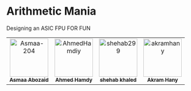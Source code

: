 # Arithmetic Mania

Designing an ASIC FPU FOR FUN 

<!-- readme: contributors -start -->
<table>
	<tbody>
		<tr>
            <td align="center">
                <a href="https://github.com/Asmaa-204">
                    <img src="https://avatars.githubusercontent.com/u/130288326?v=4" width="100;" alt="Asmaa-204"/>
                    <br />
                    <sub><b>Asmaa Abozaid</b></sub>
                </a>
            </td>
            <td align="center">
                <a href="https://github.com/AhmedHamdiy">
                    <img src="https://avatars.githubusercontent.com/u/111378492?v=4" width="100;" alt="AhmedHamdiy"/>
                    <br />
                    <sub><b>Ahmed Hamdy</b></sub>
                </a>
            </td>
            <td align="center">
                <a href="https://github.com/shehab299">
                    <img src="https://avatars.githubusercontent.com/u/89648315?v=4" width="100;" alt="shehab299"/>
                    <br />
                    <sub><b>shehab khaled</b></sub>
                </a>
            </td>
            <td align="center">
                <a href="https://github.com/akramhany">
                    <img src="https://avatars.githubusercontent.com/u/109467185?v=4" width="100;" alt="akramhany"/>
                    <br />
                    <sub><b>Akram Hany</b></sub>
                </a>
            </td>
		</tr>
	<tbody>
</table>
<!-- readme: contributors -end -->
